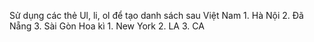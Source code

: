 Sử dụng các thẻ Ul, li, ol để tạo danh sách sau
Việt Nam 
    1. Hà Nội
    2. Đã Nẵng 
    3. Sài Gòn
Hoa kì
    1. New York
    2. LA
    3. CA